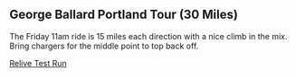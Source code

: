 ## George Ballard Portland Tour (30 Miles)

The Friday 11am ride is 15 miles each direction with a nice climb in the mix. Bring chargers for the middle point to top back off.

[Relive Test Run](https://www.relive.cc/view/vQvxBKg7Y96)
